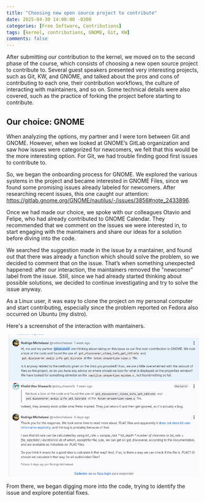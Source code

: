 ```yaml
---
title: "Choosing new open source project to contribute"
date: 2025-04-30 14:00:00 -0300
categories: [Free Software, Contributions]
tags: [kernel, contributions, GNOME, Git, KW]
comments: false
---
```


After submitting our contribution to the kernel, we moved on to the second phase of the course, which consists of choosing a new open source project to contribute to. Several guest speakers presented very interesting projects, such as Git, KW, and GNOME, and talked about the pros and cons of contributing to each one, their contribution workflows, the culture of interacting with maintainers, and so on. Some technical details were also covered, such as the practice of forking the project before starting to contribute.

## Our choice: GNOME


When analyzing the options, my partner and I were torn between Git and GNOME. However, when we looked at GNOME’s GitLab organization and saw how issues were categorized for newcomers, we felt that this would be the more interesting option. For Git, we had trouble finding good first issues to contribute to.

So, we began the onboarding process for GNOME. We explored the various systems in the project and became interested in GNOME Files, since we found some promising issues already labeled for newcomers. After researching recent issues, this one caught our attention: https://gitlab.gnome.org/GNOME/nautilus/-/issues/3856#note_2433896.

Once we had made our choice, we spoke with our colleagues Otavio and Felipe, who had already contributed to GNOME Calendar. They recommended that we comment on the issues we were interested in, to start engaging with the maintainers and share our ideas for a solution before diving into the code. 

We searched the suggestion made in the issue by a mantainer, and found out that there was already a function which should solve the problem, so we decided to comment that on the issue. That’s when something unexpected happened: after our interaction, the maintainers removed the "newcomer" label from the issue. Still, since we had already started thinking about possible solutions, we decided to continue investigating and try to solve the issue anyway. 

As a Linux user, it was easy to clone the project on my personal computer and start contributing, especially since the problem reported on Fedora also occurred on Ubuntu (my distro).

Here's a screenshot of the interaction with mantainers.

![Visual Studio Code showing kernel patch options](/assets/img/gnome_gitlab.png)

From there, we began digging more into the code, trying to identify the issue and explore potential fixes.